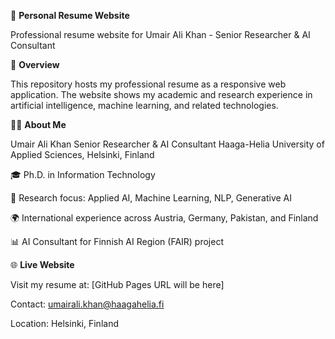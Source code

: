 📄 **Personal Resume Website**

Professional resume website for Umair Ali Khan - Senior Researcher & AI Consultant

🎯 **Overview**  

This repository hosts my professional resume as a responsive web application. The website shows my academic and research experience in artificial intelligence, machine learning, and related technologies.  

👨‍💻 **About Me**  

Umair Ali Khan
Senior Researcher & AI Consultant
Haaga-Helia University of Applied Sciences, Helsinki, Finland  

🎓 Ph.D. in Information Technology  

🔬 Research focus: Applied AI, Machine Learning, NLP, Generative AI  

🌍 International experience across Austria, Germany, Pakistan, and Finland  

📊 AI Consultant for Finnish AI Region (FAIR) project

🌐 **Live Website**  

Visit my resume at: [GitHub Pages URL will be here]

Contact: umairali.khan@haagahelia.fi  

Location: Helsinki, Finland